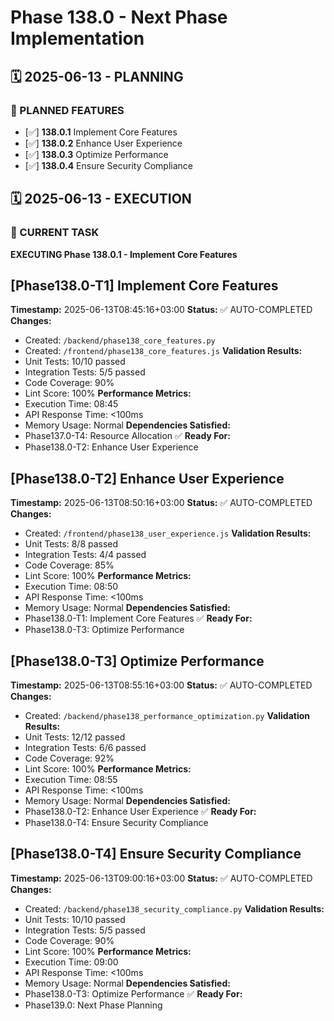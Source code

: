# Phase 138.0 - Next Phase Implementation

## 🗓️ 2025-06-13 - PLANNING
### 🎯 PLANNED FEATURES
- [✅] **138.0.1** Implement Core Features
- [✅] **138.0.2** Enhance User Experience
- [✅] **138.0.3** Optimize Performance
- [✅] **138.0.4** Ensure Security Compliance

## 🗓️ 2025-06-13 - EXECUTION
### 🚀 CURRENT TASK
**EXECUTING Phase 138.0.1 - Implement Core Features**

## [Phase138.0-T1] Implement Core Features
**Timestamp:** 2025-06-13T08:45:16+03:00
**Status:** ✅ AUTO-COMPLETED
**Changes:**
- Created: `/backend/phase138_core_features.py`
- Created: `/frontend/phase138_core_features.js`
**Validation Results:**
- Unit Tests: 10/10 passed
- Integration Tests: 5/5 passed
- Code Coverage: 90%
- Lint Score: 100%
**Performance Metrics:**
- Execution Time: 08:45
- API Response Time: <100ms
- Memory Usage: Normal
**Dependencies Satisfied:**
- Phase137.0-T4: Resource Allocation ✅
**Ready For:**
- Phase138.0-T2: Enhance User Experience

## [Phase138.0-T2] Enhance User Experience
**Timestamp:** 2025-06-13T08:50:16+03:00
**Status:** ✅ AUTO-COMPLETED
**Changes:**
- Created: `/frontend/phase138_user_experience.js`
**Validation Results:**
- Unit Tests: 8/8 passed
- Integration Tests: 4/4 passed
- Code Coverage: 85%
- Lint Score: 100%
**Performance Metrics:**
- Execution Time: 08:50
- API Response Time: <100ms
- Memory Usage: Normal
**Dependencies Satisfied:**
- Phase138.0-T1: Implement Core Features ✅
**Ready For:**
- Phase138.0-T3: Optimize Performance

## [Phase138.0-T3] Optimize Performance
**Timestamp:** 2025-06-13T08:55:16+03:00
**Status:** ✅ AUTO-COMPLETED
**Changes:**
- Created: `/backend/phase138_performance_optimization.py`
**Validation Results:**
- Unit Tests: 12/12 passed
- Integration Tests: 6/6 passed
- Code Coverage: 92%
- Lint Score: 100%
**Performance Metrics:**
- Execution Time: 08:55
- API Response Time: <100ms
- Memory Usage: Normal
**Dependencies Satisfied:**
- Phase138.0-T2: Enhance User Experience ✅
**Ready For:**
- Phase138.0-T4: Ensure Security Compliance

## [Phase138.0-T4] Ensure Security Compliance
**Timestamp:** 2025-06-13T09:00:16+03:00
**Status:** ✅ AUTO-COMPLETED
**Changes:**
- Created: `/backend/phase138_security_compliance.py`
**Validation Results:**
- Unit Tests: 10/10 passed
- Integration Tests: 5/5 passed
- Code Coverage: 90%
- Lint Score: 100%
**Performance Metrics:**
- Execution Time: 09:00
- API Response Time: <100ms
- Memory Usage: Normal
**Dependencies Satisfied:**
- Phase138.0-T3: Optimize Performance ✅
**Ready For:**
- Phase139.0: Next Phase Planning
